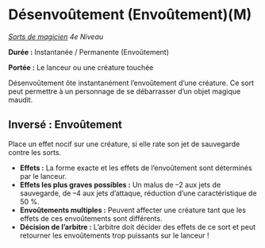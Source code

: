 # Désenvoûtement (Envoûtement)(M)


*[Sorts de magicien](../Sorts_de_magicien.md) 4e Niveau*

**Durée :** Instantanée / Permanente (Envoûtement)

**Portée :** Le lanceur ou une créature touchée

Désenvoûtement ôte instantanément l’envoûtement d’une créature. Ce sort
peut permettre à un personnage de se débarrasser d’un objet magique
maudit.

## Inversé : Envoûtement

Place un effet nocif sur une créature, si elle rate son jet de
sauvegarde contre les sorts.

  - **Effets :** La forme exacte et les effets de l’envoûtement sont
    déterminés par le lanceur.
  - **Effets les plus graves possibles :** Un malus de –2 aux jets de
    sauvegarde, de –4 aux jets d’attaque, réduction d’une
    caractéristique de 50 %.
  - **Envoûtements multiples :** Peuvent affecter une créature tant que
    les effets de ces envoûtements sont différents.
  - **Décision de l’arbitre :** L’arbitre doit décider des effets de ce
    sort et peut retourner les envoûtements trop puissants sur le
    lanceur \!